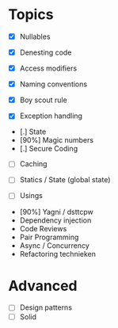 # Topics
- [x] Nullables
- [x] Denesting code
- [x] Access modifiers
- [x] Naming conventions
- [x] Boy scout rule

- [x] Exception handling
- [.] State
- [90%] Magic numbers
- [.] Secure Coding
- [ ] Caching

- [ ] Statics / State (global state)
- [ ] Usings

- [90%] Yagni / dsttcpw
- Dependency injection
- Code Reviews
- Pair Programming
- Async / Concurrency
- Refactoring technieken

# Advanced
- [ ] Design patterns
- [ ] Solid